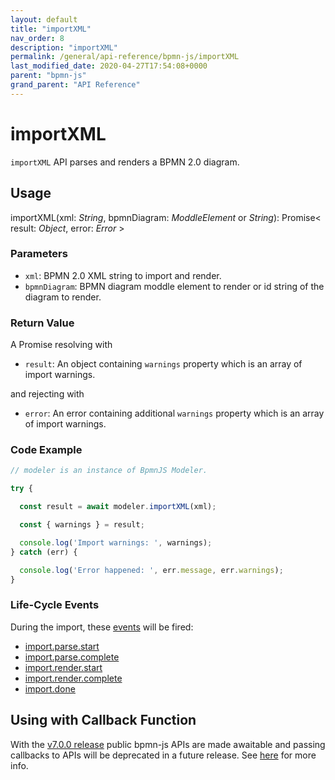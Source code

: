 ```yaml
---
layout: default
title: "importXML"
nav_order: 8
description: "importXML"
permalink: /general/api-reference/bpmn-js/importXML
last_modified_date: 2020-04-27T17:54:08+0000
parent: "bpmn-js"
grand_parent: "API Reference"
---
```


# importXML

`importXML` API parses and renders a BPMN 2.0 diagram.

## Usage

importXML(xml: _String_, bpmnDiagram: _ModdleElement_ or _String_): Promise< result: _Object_, error: _Error_ >

### Parameters

* `xml`: BPMN 2.0 XML string to import and render.
* `bpmnDiagram`: BPMN diagram moddle element to render or id string of the diagram to render.

### Return Value

A Promise resolving with

* `result`: An object containing `warnings` property which is an array of import warnings.

and rejecting with

* `error`: An error containing additional `warnings` property which is an array of import warnings.

### Code Example

```javascript
// modeler is an instance of BpmnJS Modeler.

try {

  const result = await modeler.importXML(xml);

  const { warnings } = result;

  console.log('Import warnings: ', warnings);
} catch (err) {

  console.log('Error happened: ', err.message, err.warnings);
}
```

### Life-Cycle Events

During the import, these [events](/events) will be fired:

* [import.parse.start](/events/bpmn-events/import-parse-start)
* [import.parse.complete](/events/bpmn-events/import-parse-complete)
* [import.render.start](/events/bpmn-events/import-render-start)
* [import.render.complete](/events/bpmn-events/import-render-complete)
* [import.done](/events/bpmn-events/import-done)

## Using with Callback Function

With the [v7.0.0 release](https://github.com/bpmn-io/bpmn-js/blob/develop/CHANGELOG.md#700) public bpmn-js APIs are made awaitable and passing callbacks to APIs will be deprecated in a future release. See [here](https://bpmn.io/l/moving-to-promises.html) for more info.
